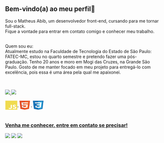 ## Bem-vindo(a) ao meu perfil🤞

Sou o Matheus Abib, um desenvolvedor front-end, cursando para me tornar full-stack. <br>
Fique a vontade para entrar em contato comigo e conhecer meu trabalho.
<br><br>

Quem sou eu: <br>
Atualmente estudo na Faculdade de Tecnologia do Estado de São Paulo: FATEC-MC, estou no quarto semestre e pretendo fazer uma pós-graduação. Tenho 20 anos e moro em Mogi das Cruzes, na Grande São Paulo. Gosto de me manter focado em meu projeto para entregá-lo com excelência, pois essa é uma área pela qual me apaixonei.
<br> <br><br>

   <a href="https://github.com/MatheusAbib">
   <img height="180em" src="https://github-readme-stats.vercel.app/api?username=MatheusAbib&show_icons=true&theme=tokyonight&include_all_commits=true&count_private=true"/>
   <img height="180em" src="https://github-readme-stats.vercel.app/api/top-langs/?username=MatheusAbib&layout=compact&langs_count=6&theme=tokyonight"/>
</div>
    
<div style="display: inline_block"><br>
  <img align="center" alt="Js" height="30" width="40" src="https://raw.githubusercontent.com/devicons/devicon/master/icons/javascript/javascript-plain.svg">
  <img align="center" alt="HTML" height="30" width="40" src="https://raw.githubusercontent.com/devicons/devicon/master/icons/html5/html5-original.svg">
  <img align="center" alt="CSS" height="30" width="40" src="https://raw.githubusercontent.com/devicons/devicon/master/icons/css3/css3-original.svg">
</div>
 
<br>
 
### Venha me conhecer, entre em contato se precisar!
 
<div> 

  <a href="https://www.instagram.com/mathabib_/" target="_blank" rel="noopener noreferrer"><img src="https://img.shields.io/badge/-Instagram-%23E4405F?style=for-the-badge&logo=instagram&logoColor=white"></a>
  <a href="https://www.linkedin.com/in/matheus-abib-382602301/" target="_blank" rel="noopener noreferrer"><img src="https://img.shields.io/badge/-LinkedIn-%230077B5?style=for-the-badge&logo=linkedin&logoColor=white" ></a>
  <a href="https://api.whatsapp.com/send?phone=5511975072008&text=Olá,%20gostaria%20de%20conectar%20contigo." target="_blank" rel="noopener noreferrer"><img src="https://img.shields.io/badge/-WhatsApp-%2325D366?style=for-the-badge&logo=whatsapp&logoColor=white"></a>



</div>
